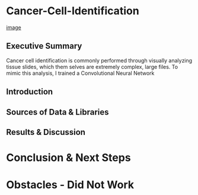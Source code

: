 # Cancer-Cell-Identification

[image]('https://github.com/stfrey/Cancer-Cell-Identification/blob/master/Images/TissueSlides.png')

## Executive Summary
Cancer cell identification is commonly performed through visually analyzing tissue slides, which them selves are extremely complex, large files. To mimic this analysis, I trained a Convolutional Neural Network 


## Introduction


## Sources of Data & Libraries


## Results & Discussion


# Conclusion & Next Steps


# Obstacles - Did Not Work
